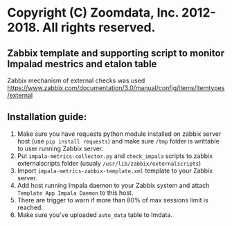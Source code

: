 # Copyright (C) Zoomdata, Inc. 2012-2018. All rights reserved.

## Zabbix template and supporting script to monitor Impalad mestrics and etalon table

Zabbix mechanism of external checks was used
https://www.zabbix.com/documentation/3.0/manual/config/items/itemtypes/external

## Installation guide:
1. Make sure you have requests python module installed on zabbix server host (use `pip install requests`) and make sure `/tmp` folder is writtable to user running Zabbix server.
2. Put `impala-metrics-collector.py` and `check_impala` scripts to zabbix externalscripts folder (usualy `/usr/lib/zabbix/externalscripts`)
3. Import `impala-metrics-zabbix-template.xml` template to your Zabbix server.
4. Add host running Impala daemon to your Zabbix system and attach `Template App Impala Daemon` to this host.
5. There are trigger to warn if more than 80% of max sessions limit is reached.
6. Make sure you've uploaded `auto_data` table to Imdata.
